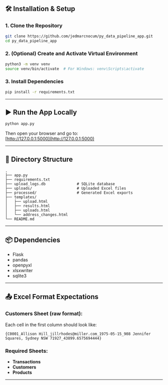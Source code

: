 ## 🛠️ Installation & Setup

### 1. Clone the Repository

```bash
git clone https://github.com/jedmarcnocum/py_data_pipeline_app.git
cd py_data_pipeline_app
```

### 2. (Optional) Create and Activate Virtual Environment

```bash
python3 -m venv venv
source venv/bin/activate  # For Windows: venv\Scripts\activate
```

### 3. Install Dependencies

```bash
pip install -r requirements.txt
```
---

## ▶️ Run the App Locally

```bash
python app.py
```

Then open your browser and go to:  
[http://127.0.0.1:5000](http://127.0.0.1:5000)

---

## 📁 Directory Structure

```
.
├── app.py
├── requirements.txt
├── upload_logs.db              # SQLite database
├── uploads/                    # Uploaded Excel files
├── processed/                  # Generated Excel exports
├── templates/
│   ├── upload.html
│   ├── results.html
│   ├── uploads.html
│   └── address_changes.html
└── README.md
```

---

## 📦 Dependencies

- Flask
- pandas
- openpyxl
- xlsxwriter
- sqlite3

---


## 📤 Excel Format Expectations

### Customers Sheet (raw format):
Each cell in the first column should look like:
```
{C0001_Allison Hill_jillrhodes@miller.com_1975-05-15_908 Jennifer Squares, Sydney NSW 71927_43899.6575694444}
```

### Required Sheets:
- **Transactions**
- **Customers**
- **Products**

---